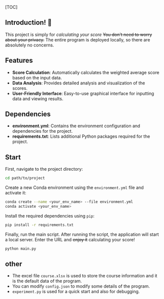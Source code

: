 [TOC]

## Introduction! :heartbeat:
This project is simply for *calculating your score*
~~You don't need to worry about your privacy.~~ The entire program is deployed locally, so there are absolutely no concerns.

## Features
- **Score Calculation**: Automatically calculates the weighted average score based on the input data.
- **Data Analysis**: Provides detailed analysis and visualization of the scores.
- **User-Friendly Interface**: Easy-to-use graphical interface for inputting data and viewing results.


## Dependencies
- **environment.yml**: Contains the environment configuration and dependencies for the project.
- **requirements.txt**: Lists additional Python packages required for the project. 

## Start
First, navigate to the project directory:
```bash
cd path/to/project
```

Create a new Conda environment using the `environment.yml` file and activate it:
```bash
conda create --name <your_env_name> --file environment.yml
conda activate <your_env_name>
```

Install the required dependencies using `pip`:
```bash
pip install -r requirements.txt
```

Finally, run the main script. After running the script, the application will start a local server. Enter the URL and ~~enjoy it~~ calculating your score!
```bash
python main.py
```
## other
- The excel file `course.xlsx` is used to store the course information and it is the default data of the program.
- You can modify `config.json` to modify some details of the program. 
- `experiment.py` is used for a quick start and also for debugging.




